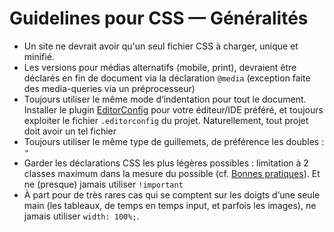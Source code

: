 # Guidelines pour CSS — Généralités

* Un site ne devrait avoir qu'un seul fichier CSS à charger, unique et minifié.
* Les versions pour médias alternatifs (mobile, print), devraient être déclarés en fin de document via la déclaration `@media` (exception faite des media-queries via un préprocesseur)
* Toujours utiliser le même mode d‘indentation pour tout le document. Installer le plugin [EditorConfig](http://editorconfig.org/) pour votre éditeur/IDE préféré, et toujours exploiter le fichier `.editorconfig` du projet. Naturellement, tout projet doit avoir un tel fichier
* Toujours utiliser le même type de guillemets, de préférence les doubles : `"`
* Garder les déclarations CSS les plus légères possibles : limitation à 2 classes maximum dans la mesure du possible (cf. [Bonnes pratiques](bonnes-pratiques.md)). Et ne (presque) jamais utiliser `!important`
* À part pour de très rares cas qui se comptent sur les doigts d‘une seule main (les tableaux, de temps en temps input, et parfois les images), ne jamais utiliser `width: 100%;`.
